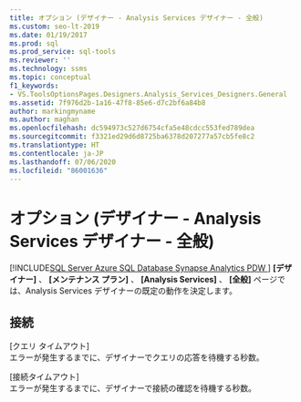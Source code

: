```yaml
---
title: オプション (デザイナー - Analysis Services デザイナー - 全般)
ms.custom: seo-lt-2019
ms.date: 01/19/2017
ms.prod: sql
ms.prod_service: sql-tools
ms.reviewer: ''
ms.technology: ssms
ms.topic: conceptual
f1_keywords:
- VS.ToolsOptionsPages.Designers.Analysis_Services_Designers.General
ms.assetid: 7f976d2b-1a16-47f8-85e6-d7c2bf6a84b8
author: markingmyname
ms.author: maghan
ms.openlocfilehash: dc594973c527d6754cfa5e48cdcc553fed789dea
ms.sourcegitcommit: f3321ed29d6d8725ba6378d207277a57cb5fe8c2
ms.translationtype: HT
ms.contentlocale: ja-JP
ms.lasthandoff: 07/06/2020
ms.locfileid: "86001636"
---
```

# <a name="options-designers---analysis-services-designers---general"></a>オプション (デザイナー - Analysis Services デザイナー - 全般)
[!INCLUDE[SQL Server Azure SQL Database Synapse Analytics PDW ](../../includes/applies-to-version/sql-asdb-asdbmi-asa-pdw.md)]
**[デザイナー]** 、 **[メンテナンス プラン]** 、 **[Analysis Services]** 、 **[全般]** ページでは、Analysis Services デザイナーの既定の動作を決定します。  
  
## <a name="connectivity"></a>接続  
[クエリ タイムアウト]  
エラーが発生するまでに、デザイナーでクエリの応答を待機する秒数。  
  
[接続タイムアウト]  
エラーが発生するまでに、デザイナーで接続の確認を待機する秒数。  
  
